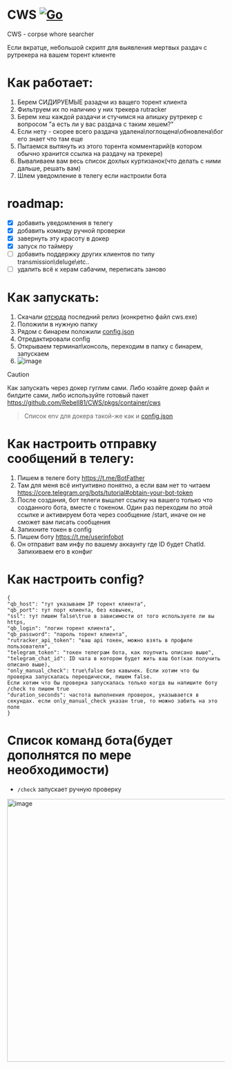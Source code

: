 # CWS [![Go](https://github.com/Rebell81/CWS/actions/workflows/go.yml/badge.svg?branch=main)](https://github.com/Rebell81/CWS/actions/workflows/go.yml)
СWS - corpse whore searcher

Если вкратце, небольшой скрипт для выявления мертвых раздач с рутрекера на вашем торент клиенте

# Как работает:
1) Берем СИДИРУЕМЫЕ разадчи из ващего торент клиента
2) Фильтруем их по наличию у них трекера rutracker
3) Берем хеш каждой раздачи и стучимся на апишку рутрекер с вопросом "а есть ли у вас раздача с таким хешем?"
4) Если нету - скорее всего раздача удалена\поглощена\обновлена\бог его знает что там еще
5) Пытаемся вытянуть из этого торента комментарий(в котором обычно хранится ссылка на раздачу на трекере)
6) Вываливаем вам весь список дохлых куртизанок(что делать с ними дальше, решать вам)
7) Шлем уведомление в телегу если настроили бота

# roadmap:
- [x] добавить уведомления в телегу
- [x] добавить команду ручной проверки
- [x] завернуть эту красоту в докер
- [x] запуск по таймеру
- [ ] добавить поддержку других клиентов по типу transmission\deluge\etc..
- [ ] удалить всё к херам сабачим, переписать заново

# Как запускать:
1) Скачали [отсюда](https://github.com/Rebell81/CWS/releases) последний релиз (конкретно файл cws.exe)
2) Положили в нужную папку
3) Рядом с бинарем положили [config.json](https://github.com/Rebell81/CWS/blob/main/config.json)
4) Отредактировали config
5) Открываем терминал\консоль, переходим в папку с бинарем, запускаем
6) ![image](https://github.com/Rebell81/CWS/assets/13855710/0133bbeb-77b3-42b4-997c-638f3b96c759)

> [!CAUTION]
> Как запускать через докер гуглим сами. Либо юзайте докер файл и билдите сами, либо используйте готовый пакет https://github.com/Rebell81/CWS/pkgs/container/cws

> Список env для докера такой-же как и [config.json](https://github.com/Rebell81/CWS/blob/main/config.json) 


# Как настроить отправку сообщений в телегу:
1) Пишем в телеге боту https://t.me/BotFather
2) Там для меня всё интуитивно понятно, а если вам нет то читаем https://core.telegram.org/bots/tutorial#obtain-your-bot-token
3) После создания, бот телеги вышлет ссылку на вашего только что созданного бота, вместе с токеном. Один раз переходим по этой ссылке и активируем бота через сообщение /start, иначе он не сможет вам писать сообщения
4) Запихните токен в config
5) Пишем боту https://t.me/userinfobot
6) Он отправит вам инфу по вашему аккаунту где ID будет ChatId. Запихиваем его в конфиг


# Как настроить config?
```
{
"qb_host": "тут указываем IP торент клиента",
"qb_port": тут порт клиента, без ковычек,
"ssl": тут пишем false\true в зависимости от того используете ли вы https,
"qb_login": "логин торент клиента",
"qb_password": "пароль торент клиента",
"rutracker_api_token": "ваш api токен, можно взять в профиле пользователя",
"telegram_token": "токен телеграм бота, как поулчить описано выше",
"telegram_chat_id": ID чата в котором будет жить ваш бот(как получить описано выше),
"only_manual_check": true\false без кавычек. Если хотим что бы проверка запускалась переодически, пишем false.
Если хотим что бы проверка запускалась только когда вы напишите боту /check то пишем true
"duration_seconds": частота выполнения проверок, указывается в секундах. если only_manual_check указан true, то можно забить на это поле
}
```


# Список команд бота(будет дополнятся по мере необходимости)

- `/check` запускает ручную проверку

<img width="607" alt="image" src="https://github.com/user-attachments/assets/367fdb36-cfae-4e10-8e47-c6f21acf81d8">
